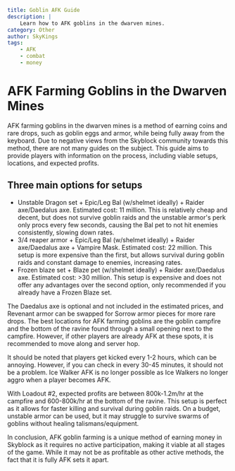 ```yaml {metadata}
title: Goblin AFK Guide
description: |
    Learn how to AFK goblins in the dwarven mines.
category: Other
author: SkyKings
tags:
    - AFK
    - combat
    - money
```

AFK Farming Goblins in the Dwarven Mines
========================================

AFK farming goblins in the dwarven mines is a method of earning coins and rare drops, such as goblin eggs and armor, while being fully away from the keyboard. Due to negative views from the Skyblock community towards this method, there are not many guides on the subject. This guide aims to provide players with information on the process, including viable setups, locations, and expected profits.

Three main options for setups
-----------------------------

*   Unstable Dragon set + Epic/Leg Bal (w/shelmet ideally) + Raider axe/Daedalus axe. Estimated cost: 11 million. This is relatively cheap and decent, but does not survive goblin raids and the unstable armor's perk only procs every few seconds, causing the Bal pet to not hit enemies consistently, slowing down rates.
*   3/4 reaper armor + Epic/Leg Bal (w/shelmet ideally) + Raider axe/Daedalus axe + Vampire Mask. Estimated cost: 22 million. This setup is more expensive than the first, but allows survival during goblin raids and constant damage to enemies, increasing rates.
*   Frozen blaze set + Blaze pet (w/shelmet ideally) + Raider axe/Daedalus axe. Estimated cost: >30 million. This setup is expensive and does not offer any advantages over the second option, only recommended if you already have a Frozen Blaze set.

The Daedalus axe is optional and not included in the estimated prices, and Revenant armor can be swapped for Sorrow armor pieces for more rare drops. The best locations for AFK farming goblins are the goblin campfire and the bottom of the ravine found through a small opening next to the campfire. However, if other players are already AFK at these spots, it is recommended to move along and server hop.

It should be noted that players get kicked every 1-2 hours, which can be annoying. However, if you can check in every 30-45 minutes, it should not be a problem. Ice Walker AFK is no longer possible as Ice Walkers no longer aggro when a player becomes AFK.

With Loadout #2, expected profits are between 800k-1.2m/hr at the campfire and 600-800k/hr at the bottom of the ravine. This setup is perfect as it allows for faster killing and survival during goblin raids. On a budget, unstable armor can be used, but it may struggle to survive swarms of goblins without healing talismans/equipment.

In conclusion, AFK goblin farming is a unique method of earning money in Skyblock as it requires no active participation, making it viable at all stages of the game. While it may not be as profitable as other active methods, the fact that it is fully AFK sets it apart.
